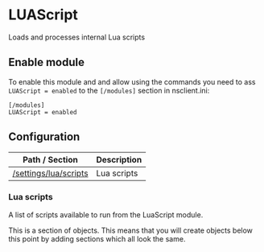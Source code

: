 # LUAScript

Loads and processes internal Lua scripts



## Enable module

To enable this module and and allow using the commands you need to ass `LUAScript = enabled` to the `[/modules]` section in nsclient.ini:

```
[/modules]
LUAScript = enabled
```




## Configuration



| Path / Section                        | Description |
|---------------------------------------|-------------|
| [/settings/lua/scripts](#lua-scripts) | Lua scripts |



### Lua scripts <a id="/settings/lua/scripts"/>

A list of scripts available to run from the LuaScript module.


This is a section of objects. This means that you will create objects below this point by adding sections which all look the same.






